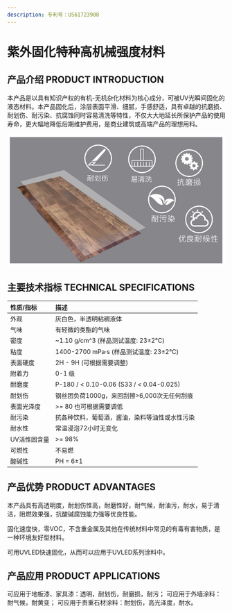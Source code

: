 ```yaml
---
description: 专利号：US61723908
---
```


# 紫外固化特种高机械强度材料

## 产品介绍 PRODUCT INTRODUCTION

本产品是以具有知识产权的有机-无机杂化材料为核心成分，可被UV光瞬间固化的液态材料。本产品固化后，涂层表面平滑、细腻，手感舒适，具有卓越的抗磨损、耐划伤、耐污染、抗腐蚀同时容易清洗等特性，不仅大大地延长所保护产品的使用寿命，更大幅地降低后期维护费用，是商业建筑或高端产品的理想用料。

![PRODUCT-SSQ-601L](../.gitbook/assets/product-SSQ-601L-pi.png)

## 主要技术指标 TECHNICAL SPECIFICATIONS

| 性质/指标 | 描述 |
| :--- | :--- |
| 外观 | 灰白色，半透明粘稠液体 |
| 气味 | 有轻微的类酯的气味 |
| 密度 | ~1.10 g/cm^3 (样品测试温度: 23±2℃) |
| 粘度 | 1400-2700 mPa·s (样品测试温度: 23±2℃) |
| 表面硬度 | 2H - 9H (可根据需要调整) |
| 附着力 | 0-1 级 |
| 耐磨度 | P-180 / < 0.10-0.06 (S33 / < 0.04-0.025) |
| 耐划伤 | 钢丝团负荷1000g，来回刮擦>6,000次无任何刮痕 |
| 表面光泽度 | >= 80 也可根据需要调低 |
| 耐污染 | 抗各种饮料，葡萄酒，酱油，染料等油性或水性污染 |
| 耐水性 | 常温浸泡72小时无变化 |
| UV活性固含量 | >= 98% |
| 可燃性 | 不易燃 |
| 酸碱性 | PH = 6±1 |

## 产品优势 PRODUCT ADVANTAGES

本产品具有高透明度，耐划伤性高，耐磨性好，耐气候，耐油污，耐水，易于清洁，阻燃效果强，抗酸碱腐蚀能力强等优良性能。

固化速度快，零VOC，不含重金属及其他在传统材料中常见的有毒有害物质，是一种环境友好型材料。

可用UVLED快速固化，从而可以应用于UVLED系列涂料中。

## 产品应用 PRODUCT APPLICATIONS

可应用于地板漆、家具漆：透明，耐划伤，耐磨损，耐污；
可应用于外墙涂料：耐气候，耐黄变；
可应用于贵重石材涂料：耐划伤，高光泽度，耐水。

